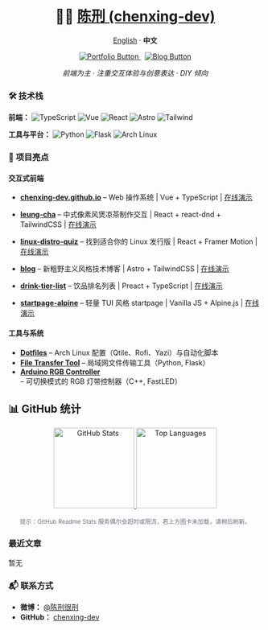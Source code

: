 <h1 align="center">👨‍💻 <a href="https://github.com/chenxing-dev">陈刑 (chenxing-dev)</a></h1>

<p align="center"><a href="./README.md">English</a> · <strong>中文</strong></p>

<p align="center">
  <a href="https://chenxing-dev.github.io" target="_blank">
    <img src="https://img.shields.io/badge/访问个人网站-Portfolio-00b894?style=for-the-badge&logo=vuedotjs&logoColor=white" alt="Portfolio Button" />
  </a>
  &nbsp;
  <a href="https://blog.chenxing.dev/" target="_blank">
    <img src="https://img.shields.io/badge/访问博客-Blog-BC52EE?style=for-the-badge&logo=astro&logoColor=white" alt="Blog Button" />
  </a>
</p>

<p align="center">
  <em>前端为主 · 注重交互体验与创意表达 · DIY 倾向</em>
</p>

### 🛠️ 技术栈

**前端：**
![TypeScript](https://img.shields.io/badge/TypeScript-3178C6?style=flat&logo=typescript&logoColor=white) ![Vue](https://img.shields.io/badge/Vue\.js-4FC08D?style=flat&logo=vuedotjs&logoColor=white) ![React](https://img.shields.io/badge/React-61DAFB?style=flat&logo=react&logoColor=black)
 ![Astro](https://img.shields.io/badge/Astro-BC52EE?style=flat&logo=astro&logoColor=white) ![Tailwind](https://img.shields.io/badge/TailwindCSS-06B6D4?style=flat&logo=tailwindcss&logoColor=white)

**工具与平台：**
![Python](https://img.shields.io/badge/Python-3776AB?style=flat&logo=python&logoColor=white) ![Flask](https://img.shields.io/badge/Flask-000000?style=flat&logo=flask&logoColor=white) ![Arch Linux](https://img.shields.io/badge/Arch_Linux-1793D1?style=flat&logo=arch-linux&logoColor=white)

### 📁 项目亮点

#### 交互式前端
- **[chenxing-dev.github.io](https://github.com/chenxing-dev/chenxing-dev.github.io)** – Web 操作系统 | Vue + TypeScript | [在线演示](https://chenxing-dev.github.io)
- **[leung-cha](https://chenxing-dev.github.io/leung-cha/)** – 中式像素风煲凉茶制作交互 | React + react-dnd + TailwindCSS | [在线演示](https://chenxing-dev.github.io/leung-cha/)
- **[linux-distro-quiz](https://chenxing-dev.github.io/linux-distro-quiz/)** – 找到适合你的 Linux 发行版 | React + Framer Motion | [在线演示](https://chenxing-dev.github.io/linux-distro-quiz/)
- **[blog](https://github.com/chenxing-dev/blog)** – 新粗野主义风格技术博客 | Astro + TailwindCSS | [在线演示](https://blog.chenxing.dev/)
  
  
- **[drink-tier-list](https://chenxing-dev.github.io/drink-tier-list/)** – 饮品排名列表 | Preact + TypeScript | [在线演示](https://drink.chenxing.dev)
- **[startpage-alpine](https://chenxing-dev.github.io/startpage-alpine/)** – 轻量 TUI 风格 startpage | Vanilla JS + Alpine.js | [在线演示](https://chenxing.dev)

#### 工具与系统
- **[Dotfiles](https://github.com/chenxing-dev/dotfiles)** – Arch Linux 配置（Qtile、Rofi、Yazi）与自动化脚本
- **[File Transfer Tool](https://github.com/chenxing-dev/file-transfer)** – 局域网文件传输工具（Python, Flask）
- **[Arduino RGB Controller](https://github.com/chenxing-dev/arduino-rgb-light)** – 可切换模式的 RGB 灯带控制器（C++, FastLED）

## 📊 GitHub 统计

<div align="center">
  <a href="https://github.com/chenxing-dev">
    <img height="160em" src="https://github-readme-stats.vercel.app/api?username=chenxing-dev&show_icons=true&theme=graywhite&hide_border=true" alt="GitHub Stats" />
  </a>
  <a href="https://github.com/chenxing-dev">
    <img height="160em" src="https://github-readme-stats.vercel.app/api/top-langs/?username=chenxing-dev&layout=compact&theme=graywhite&hide_border=true&langs_count=8" alt="Top Languages" />
  </a>
</div>

<p align="center"><sub style="color:#6b7280">提示：GitHub Readme Stats 服务偶尔会超时或限流，若上方图卡未加载，请稍后刷新。</sub></p>

### 最近文章

<!-- RECENT_BLOGS_START -->

暂无

<!-- RECENT_BLOGS_END -->

### 📬 联系方式

- **微博：** [@陈刑很刑](https://weibo.com/u/7874224893)
- **GitHub：** [chenxing-dev](https://github.com/chenxing-dev)
